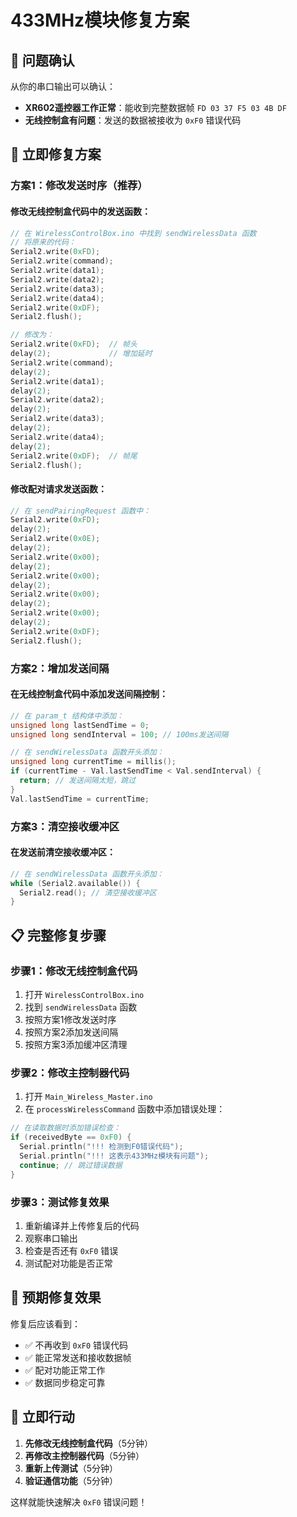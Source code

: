 # 433MHz模块修复方案

## 🚨 **问题确认**

从你的串口输出可以确认：
- **XR602遥控器工作正常**：能收到完整数据帧 `FD 03 37 F5 03 4B DF`
- **无线控制盒有问题**：发送的数据被接收为 `0xF0` 错误代码

## 🔧 **立即修复方案**

### **方案1：修改发送时序（推荐）**

#### 修改无线控制盒代码中的发送函数：

```cpp
// 在 WirelessControlBox.ino 中找到 sendWirelessData 函数
// 将原来的代码：
Serial2.write(0xFD);
Serial2.write(command);
Serial2.write(data1);
Serial2.write(data2);
Serial2.write(data3);
Serial2.write(data4);
Serial2.write(0xDF);
Serial2.flush();

// 修改为：
Serial2.write(0xFD);  // 帧头
delay(2);             // 增加延时
Serial2.write(command);
delay(2);
Serial2.write(data1);
delay(2);
Serial2.write(data2);
delay(2);
Serial2.write(data3);
delay(2);
Serial2.write(data4);
delay(2);
Serial2.write(0xDF);  // 帧尾
Serial2.flush();
```

#### 修改配对请求发送函数：

```cpp
// 在 sendPairingRequest 函数中：
Serial2.write(0xFD);
delay(2);
Serial2.write(0x0E);
delay(2);
Serial2.write(0x00);
delay(2);
Serial2.write(0x00);
delay(2);
Serial2.write(0x00);
delay(2);
Serial2.write(0x00);
delay(2);
Serial2.write(0xDF);
Serial2.flush();
```

### **方案2：增加发送间隔**

#### 在无线控制盒代码中添加发送间隔控制：

```cpp
// 在 param_t 结构体中添加：
unsigned long lastSendTime = 0;
unsigned long sendInterval = 100; // 100ms发送间隔

// 在 sendWirelessData 函数开头添加：
unsigned long currentTime = millis();
if (currentTime - Val.lastSendTime < Val.sendInterval) {
  return; // 发送间隔太短，跳过
}
Val.lastSendTime = currentTime;
```

### **方案3：清空接收缓冲区**

#### 在发送前清空接收缓冲区：

```cpp
// 在 sendWirelessData 函数开头添加：
while (Serial2.available()) {
  Serial2.read(); // 清空接收缓冲区
}
```

## 📋 **完整修复步骤**

### **步骤1：修改无线控制盒代码**

1. 打开 `WirelessControlBox.ino`
2. 找到 `sendWirelessData` 函数
3. 按照方案1修改发送时序
4. 按照方案2添加发送间隔
5. 按照方案3添加缓冲区清理

### **步骤2：修改主控制器代码**

1. 打开 `Main_Wireless_Master.ino`
2. 在 `processWirelessCommand` 函数中添加错误处理：

```cpp
// 在读取数据时添加错误检查：
if (receivedByte == 0xF0) {
  Serial.println("!!! 检测到F0错误代码");
  Serial.println("!!! 这表示433MHz模块有问题");
  continue; // 跳过错误数据
}
```

### **步骤3：测试修复效果**

1. 重新编译并上传修复后的代码
2. 观察串口输出
3. 检查是否还有 `0xF0` 错误
4. 测试配对功能是否正常

## 🎯 **预期修复效果**

修复后应该看到：
- ✅ 不再收到 `0xF0` 错误代码
- ✅ 能正常发送和接收数据帧
- ✅ 配对功能正常工作
- ✅ 数据同步稳定可靠

## 🚀 **立即行动**

1. **先修改无线控制盒代码**（5分钟）
2. **再修改主控制器代码**（5分钟）
3. **重新上传测试**（5分钟）
4. **验证通信功能**（5分钟）

这样就能快速解决 `0xF0` 错误问题！

